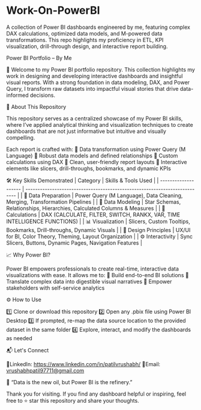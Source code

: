 # Work-On-PowerBI
A collection of Power BI dashboards engineered by me, featuring complex DAX calculations, optimized data models, and M-powered data transformations. This repo highlights my proficiency in ETL, KPI visualization, drill-through design, and interactive report building.

Power BI Portfolio – By Me

📁 Welcome to my Power BI portfolio repository. This collection highlights my work in designing and developing interactive dashboards and insightful visual reports. With a strong foundation in data modeling, DAX, and Power Query, I transform raw datasets into impactful visual stories that drive data-informed decisions.

📌 About This Repository

This repository serves as a centralized showcase of my Power BI skills, where I’ve applied analytical thinking and visualization techniques to create dashboards that are not just informative but intuitive and visually compelling.

Each report is crafted with:
🔄 Data transformation using Power Query (M Language)
📐 Robust data models and defined relationships
🧠 Custom calculations using DAX
🎨 Clean, user-friendly report layouts
🧭 Interactive elements like slicers, drill-throughs, bookmarks, and dynamic KPIs

🛠️ Key Skills Demonstrated
| Category             | Skills & Tools Used                                                        |
| -------------------- | -------------------------------------------------------------------------- |
| 🧹 Data Preparation  | Power Query (M Language), Data Cleaning, Merging, Transformation Pipelines |
| 🧱 Data Modeling     | Star Schemas, Relationships, Hierarchies, Calculated Columns & Measures    |
| 🔢 Calculations      | DAX (CALCULATE, FILTER, SWITCH, RANKX, VAR, TIME INTELLIGENCE FUNCTIONS)   |
| 📊 Visualization     | Slicers, Custom Tooltips, Bookmarks, Drill-throughs, Dynamic Visuals       |
| 🎯 Design Principles | UX/UI for BI, Color Theory, Theming, Layout Organization                   |
| ⚙️ Interactivity     | Sync Slicers, Buttons, Dynamic Pages, Navigation Features                  |

📈 Why Power BI?

Power BI empowers professionals to create real-time, interactive data visualizations with ease. It allows me to:
🚀 Build end-to-end BI solutions
📖 Translate complex data into digestible visual narratives
🧩 Empower stakeholders with self-service analytics

⚙️ How to Use

1️⃣ Clone or download this repository
2️⃣ Open any .pbix file using Power BI Desktop
3️⃣ If prompted, re-map the data source location to the provided dataset in the same folder
4️⃣ Explore, interact, and modify the dashboards as needed

📬 Let's Connect

💼LinkedIn: https://www.linkedin.com/in/patilvrushabh/
📧Email: vrushabhpatil97711@gmail.com

📝 “Data is the new oil, but Power BI is the refinery.”

Thank you for visiting. If you find any dashboard helpful or inspiring, feel free to ⭐ star this repository and share your thoughts.
